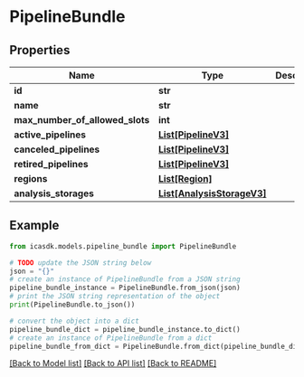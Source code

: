 # PipelineBundle


## Properties

Name | Type | Description | Notes
------------ | ------------- | ------------- | -------------
**id** | **str** |  | 
**name** | **str** |  | 
**max_number_of_allowed_slots** | **int** |  | 
**active_pipelines** | [**List[PipelineV3]**](PipelineV3.md) |  | 
**canceled_pipelines** | [**List[PipelineV3]**](PipelineV3.md) |  | 
**retired_pipelines** | [**List[PipelineV3]**](PipelineV3.md) |  | 
**regions** | [**List[Region]**](Region.md) |  | 
**analysis_storages** | [**List[AnalysisStorageV3]**](AnalysisStorageV3.md) |  | 

## Example

```python
from icasdk.models.pipeline_bundle import PipelineBundle

# TODO update the JSON string below
json = "{}"
# create an instance of PipelineBundle from a JSON string
pipeline_bundle_instance = PipelineBundle.from_json(json)
# print the JSON string representation of the object
print(PipelineBundle.to_json())

# convert the object into a dict
pipeline_bundle_dict = pipeline_bundle_instance.to_dict()
# create an instance of PipelineBundle from a dict
pipeline_bundle_from_dict = PipelineBundle.from_dict(pipeline_bundle_dict)
```
[[Back to Model list]](../README.md#documentation-for-models) [[Back to API list]](../README.md#documentation-for-api-endpoints) [[Back to README]](../README.md)


